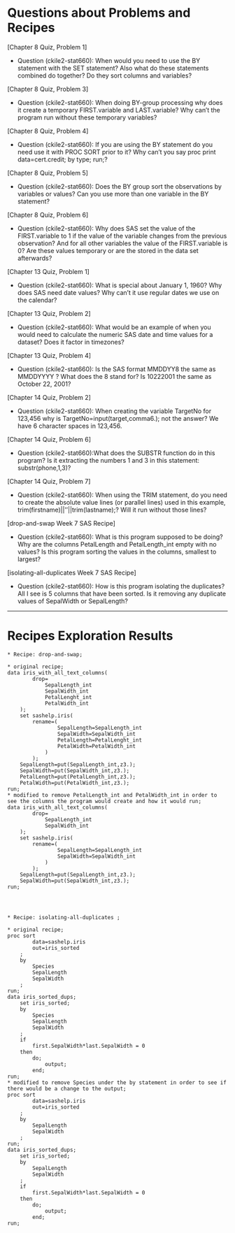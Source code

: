 # Questions about Problems and Recipes



[Chapter 8 Quiz, Problem 1]
* Question (ckile2-stat660): When would you need to use the BY statement with the SET statement? Also what do these statements combined do together? Do they sort columns and variables? 


[Chapter 8 Quiz, Problem 3]
* Question (ckile2-stat660): When doing BY-group processing why does it create a temporary FIRST.variable and LAST.variable? Why can’t the program run without these temporary variables? 


[Chapter 8 Quiz, Problem 4]
* Question (ckile2-stat660): If you are using the BY statement do you need use it with PROC SORT prior to it? Why can’t you say proc print data=cert.credit; by type; run;? 


[Chapter 8 Quiz, Problem 5]
* Question (ckile2-stat660): Does the BY group sort the observations by variables or values? Can you use more than one variable in the BY statement? 


[Chapter 8 Quiz, Problem 6]
* Question (ckile2-stat660): Why does SAS set the value of the FIRST.variable to 1 if the value of the variable changes from the previous observation? And for all other variables the value of the FIRST.variable is 0? Are these values temporary or are the stored in the data set afterwards? 


[Chapter 13 Quiz, Problem 1]
* Question (ckile2-stat660): What is special about January 1, 1960? Why does SAS need date values? Why can’t it use regular dates we use on the calendar? 


[Chapter 13 Quiz, Problem 2]
* Question (ckile2-stat660): What would be an example of when you would need to calculate the numeric SAS date and time values for a dataset? Does it factor in timezones? 

[Chapter 13 Quiz, Problem 4]
* Question (ckile2-stat660): Is the SAS format MMDDYY8 the same as MMDDYYYY ? What does the 8 stand for? Is 10222001 the same as October 22, 2001? 


[Chapter 14 Quiz, Problem 2]
* Question (ckile2-stat660): When creating the variable TargetNo for 123,456 why is TargetNo=input(target,comma6.); not the answer? We have 6 character spaces in 123,456. 


[Chapter 14 Quiz, Problem 6]
* Question (ckile2-stat660):What does the SUBSTR function do in this program? Is it extracting the numbers 1 and 3 in this statement: substr(phone,1,3)? 


[Chapter 14 Quiz, Problem 7]
* Question (ckile2-stat660): When using the TRIM statement, do you need to create the absolute value lines (or parallel lines) used in this example, trim(firstname)||’’||trim(lastname);? Will it run without those lines? 


[drop-and-swap Week 7 SAS Recipe]
* Question (ckile2-stat660): What is this program supposed to be doing? Why are the columns PetalLength and PetalLength_int empty with no values? Is this program sorting the values in the columns, smallest to largest? 


[isolating-all-duplicates Week 7 SAS Recipe]
* Question (ckile2-stat660): How is this program isolating the duplicates? All I see is 5 columns that have been sorted. Is it removing any duplicate values of SepalWidth or SepalLength? 


***



# Recipes Exploration Results




```
* Recipe: drop-and-swap;

* original recipe;
data iris_with_all_text_columns(
		drop=
			SepalLength_int
			SepalWidth_int
			PetalLenght_int
			PetalWidth_int
	);
	set sashelp.iris(
		rename=(
				SepalLength=SepalLength_int
				SepalWidth=SepalWidth_int
				PetalLength=PetalLenght_int
				PetalWidth=PetalWidth_int
			)
		);
	SepalLength=put(SepalLength_int,z3.);
	SepalWidth=put(SepalWidth_int,z3.);
	PetalLength=put(PetalLength_int,z3.);
	PetalWidth=put(PetalWidth_int,z3.);
run;
* modified to remove PetalLength_int and PetalWidth_int in order to see the columns the program would create and how it would run;
data iris_with_all_text_columns(
		drop=
			SepalLength_int
			SepalWidth_int
	);
	set sashelp.iris(
		rename=(
				SepalLength=SepalLength_int
				SepalWidth=SepalWidth_int
			)
		);
	SepalLength=put(SepalLength_int,z3.);
	SepalWidth=put(SepalWidth_int,z3.);
run;




* Recipe: isolating-all-duplicates ;

* original recipe;
proc sort
		data=sashelp.iris
		out=iris_sorted
	;
	by
		Species
		SepalLength
		SepalWidth
	;
run;
data iris_sorted_dups;
	set iris_sorted;
	by
		Species
		SepalLength
		SepalWidth
	;
	if 
		first.SepalWidth*last.SepalWidth = 0
	then
		do;
			output;
		end;
run;
* modified to remove Species under the by statement in order to see if there would be a change to the output;
proc sort
		data=sashelp.iris
		out=iris_sorted
	;
	by
		SepalLength
		SepalWidth
	;
run;
data iris_sorted_dups;
	set iris_sorted;
	by
		SepalLength
		SepalWidth
	;
	if 
		first.SepalWidth*last.SepalWidth = 0
	then
		do;
			output;
		end;
run;


```


